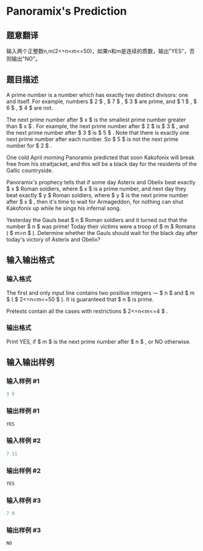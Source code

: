 # Panoramix&#039;s Prediction

## 题意翻译

输入两个正整数n,m(2<=n<m<=50)，如果n和m是连续的质数，输出"YES"，否则输出"NO"。

## 题目描述

A prime number is a number which has exactly two distinct divisors: one and itself. For example, numbers $ 2 $ , $ 7 $ , $ 3 $ are prime, and $ 1 $ , $ 6 $ , $ 4 $ are not.

The next prime number after $ x $ is the smallest prime number greater than $ x $ . For example, the next prime number after $ 2 $ is $ 3 $ , and the next prime number after $ 3 $ is $ 5 $ . Note that there is exactly one next prime number after each number. So $ 5 $ is not the next prime number for $ 2 $ .

One cold April morning Panoramix predicted that soon Kakofonix will break free from his straitjacket, and this will be a black day for the residents of the Gallic countryside.

Panoramix's prophecy tells that if some day Asterix and Obelix beat exactly $ x $ Roman soldiers, where $ x $ is a prime number, and next day they beat exactly $ y $ Roman soldiers, where $ y $ is the next prime number after $ x $ , then it's time to wait for Armageddon, for nothing can shut Kakofonix up while he sings his infernal song.

Yesterday the Gauls beat $ n $ Roman soldiers and it turned out that the number $ n $ was prime! Today their victims were a troop of $ m $ Romans ( $ m&gt;n $ ). Determine whether the Gauls should wait for the black day after today's victory of Asterix and Obelix?

## 输入输出格式

### 输入格式

The first and only input line contains two positive integers — $ n $ and $ m $ ( $ 2<=n&lt;m<=50 $ ). It is guaranteed that $ n $ is prime.

Pretests contain all the cases with restrictions $ 2<=n&lt;m<=4 $ .

### 输出格式

Print YES, if $ m $ is the next prime number after $ n $ , or NO otherwise.

## 输入输出样例

### 输入样例 #1

```cpp
3 5

```
### 输出样例 #1

```cpp
YES
```


### 输入样例 #2

```cpp
7 11

```
### 输出样例 #2

```cpp
YES
```


### 输入样例 #3

```cpp
7 9

```
### 输出样例 #3

```cpp
NO
```


